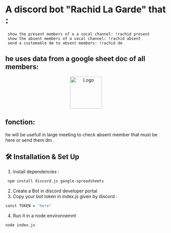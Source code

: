 
# A discord bot "Rachid La Garde" that :

     show the present members of a a vocal channel: !rachid present
     show the absent members of a vocal channel: !rachid absent
     send a customable dm to absent members: !rachid dm 

## he uses data from a google sheet doc of all members:

  <div align="center">
  <img alt="Logo" src="https://github.com/Hamziss/MCbot/blob/master/chrome_NJfMuN96QG.png" width="100" />
</div>


## fonction:
 
 he will be usefull in large meeting to check absent member that must be here or send them dm .
 
 ## 🛠 Installation & Set Up
 
1. Install dependencies :
  ```sh
   npm install discord.js google-spreadsheets
   ```  
2. Create a Bot in discord developer portal
3. Copy your bot token in index.js given by discord :
```sh
const TOKEN = "here"
``` 
4. Run it in a node environnemnt
```sh
node index.js
```
